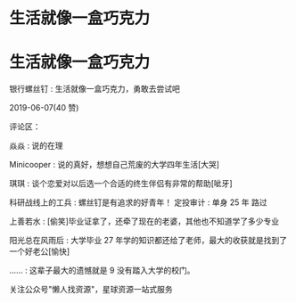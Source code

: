 # 生活就像一盒巧克力

# 生活就像一盒巧克力

银行螺丝钉 : 生活就像一盒巧克力，勇敢去尝试吧

2019-06-07(40 赞)

评论区：

焱焱 : 说的在理

Minicooper : 说的真好，想想自己荒废的大学四年生活[大哭]

琪琪 : 谈个恋爱对以后选一个合适的终生伴侣有非常的帮助[呲牙]

科研战线上的工兵 : 螺丝钉是有追求的好青年！ 定投审计 : 单身 25 年 路过

上善若水 : [偷笑]毕业证拿了，还牵了现在的老婆，其他也不知道学了多少专业

阳光总在风雨后 : 大学毕业 27 年学的知识都还给了老师，最大的收获就是找到了一个好老公[愉快]

...... : 这辈子最大的遗憾就是 9 没有踏入大学的校门。

关注公众号"懒人找资源"，星球资源一站式服务